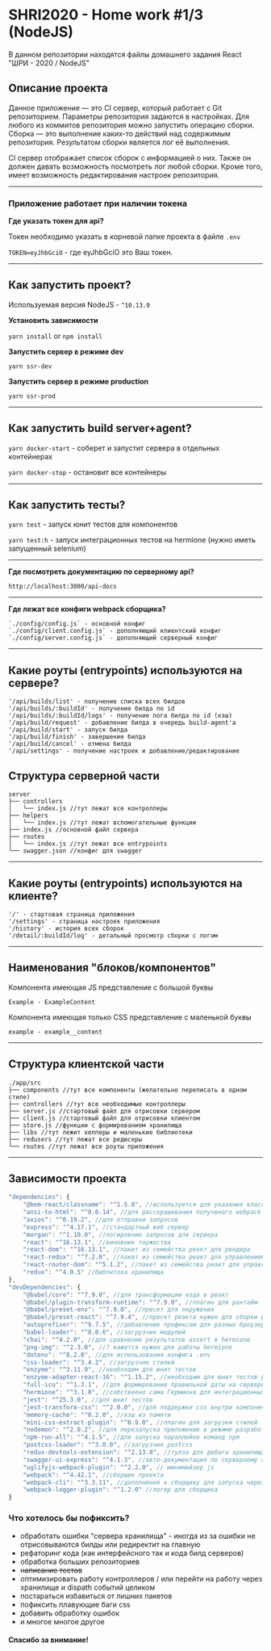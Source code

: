 # SHRI2020 - Home work #1/3 (NodeJS)

<!-- ![Иллюстрация к проекту](https://www.alexadevops.com/assets/images/DevOps_crop.png) -->

В данном репозитории находятся файлы домашнего задания React "ШРИ - 2020 / NodeJS"

## Описание проекта
Данное приложение — это CI сервер, который работает с Git репозиторием. Параметры репозитория задаются в настройках.
Для любого из коммитов репозитория можно запустить операцию сборки. Сборка — это выполнение каких-то действий над содержимым репозитория. Результатом сборки является лог её выполнения.

CI сервер отображает список сборок с информацией о них. Также он должен давать возможность посмотреть лог любой сборки. Кроме того, имеет возможность редактирования настроек репозитория.

___
### Приложение работает при наличии токена

**Где указать токен для api?**

Токен необходимо указать в корневой папке проекта в файле `.env`

`TOKEN=eyJhbGciO` - где eyJhbGciO это Ваш токен.
___

## Как запустить проект?

Используемая версия NodeJS - `^10.13.0` 

**Установить зависимости**

`yarn install` or `npm install`

**Запустить сервер в режиме dev**

`yarn ssr-dev`

**Запустить сервер в режиме production**

`yarn ssr-prod`

___

## Как запустить build server+agent?

`yarn docker-start` - соберет и запустит сервера в отдельных контейнерах

`yarn docker-stop` - остановит все контейнеры

___

## Как запустить тесты?

`yarn test` - запуск юнит тестов для компонентов

`yarn test:h` - запуск интеграционных тестов на hermione (нужно иметь запущенный selenium)

___

**Где посмотреть документацию по серверному api?**

`http://localhost:3000/api-docs`
___

**Где лежат все конфиги webpack сборщика?**
```
`./config/config.js` - основной конфиг
`./config/client.config.js` - дополняющий клиентский конфиг
`./config/server.config.js` - дополняющий серверный конфиг
```
___

## Какие роуты (entrypoints) используются на сервере?
```
'/api/builds/list' - получение списка всех билдов
'/api/builds/:buildId' - получение билда по id
'/api/builds/:buildId/logs' - получение лога билда по id (кэш)
'/api/build/request' - добавление билда в очередь build-agent'а
'/api/build/start' - запуск билда
'/api/build/finish' - завершение билда
'/api/build/cancel' - отмена билда
'/api/settings' - получение настроек и добавление/редактирование
```
## Структура серверной части
```
server
├── controllers
│   └── index.js //тут лежат все контроллеры
├── helpers
│   └── index.js //тут лежат вспомогательные функции
├── index.js //основной файл сервера
├── routes
│   └── index.js //тут лежат все entrypoints
└── swagger.json //конфиг для swagger
```
___

## Какие роуты (entrypoints) используются на клиенте?

```
'/' - стартовая страница приложения
'/settings' - страница настроек приложения
'/history' - история всех сборок
'/detail/:buildId/log' - детальный просмотр сборки с логом
```

___
## Наименования "блоков/компонентов"

Компонента имеющая JS представление с большой буквы

`Example - ExampleContent`

Компонента имеющая только CSS представление с маленькой буквы

`example - example__content`
____

## Структура клиентской части

```
./app/src
├── components //тут все компоненты (желательно переписать в одном стиле)
├── controllers //тут все необходимые контроллеры
├── server.js //стартовый файл для отрисовки сервером
├── client.js //стартовый файл для отрисовки клиентом
├── store.js //функции с формированием хранилища
├── libs //тут лежит хелперы и маленькие библиотеки
├── redusers //тут лежат все редюсеры
└── routes //тут лежат все роуты приложения
```
___

## Зависимости проекта

```js
"dependencies": {
    "@bem-react/classname": "^1.5.8", //используется для указания классов тэгам
    "ansi-to-html": "^0.6.14", //для расскрашивания полученого webpack лога
    "axios": "^0.19.2", //для отправки запросов
    "express": "^4.17.1", //стандартный веб сервер
    "morgan": "^1.10.0", //логировние запросов для сервера
    "react": "^16.13.1", //виновник торжества
    "react-dom": "^16.13.1", //пакет из семейства реакт для рендера
    "react-redux": "^7.2.0", //пакет из семейства реакт для управлением хранилищем
    "react-router-dom": "^5.1.2", //пакет из семейства реакт для управления машрутизацией
    "redux": "^4.0.5" //библитока хранилища
},
"devDependencies": {
    "@babel/core": "^7.9.0", //для трансформации кода в реакт
    "@babel/plugin-transform-runtime": "^7.9.0", //плагин для рантайм трансформации
    "@babel/preset-env": "^7.9.0", //пресет для окружения
    "@babel/preset-react": "^7.9.4", //пресет реакта нужен для сборки реакта
    "autoprefixer": "^9.7.5", //добавление префиксом для разных броузеров
    "babel-loader": "^8.0.6", //загрузчик модулей
    "chai": "^4.2.0", //для сравнение результатов assert в hermione
    "png-img": "^2.3.0", //? кажется нужен для работы hermione
    "dotenv": "^8.2.0", //для использования конфига .env
    "css-loader": "^3.4.2", //загрузчик стилей
    "enzyme": "^3.11.0", //необходим для юнит тестов
    "enzyme-adapter-react-16": "^1.15.2", //необходим для юнит тестов реакта
    "full-icu": "^1.3.1", //для формирование правильной даты на сервере и клиенте
    "hermione": "^3.1.0", //собствеено сама Гермиона для интеграционных тестов
    "jest": "^25.3.0", //для юнит тестов
    "jest-transform-css": "^2.0.0", //для поддержки css внутри компонент при тестировании
    "memory-cache": "^0.2.0", //кэш из памяти
    "mini-css-extract-plugin": "^0.9.0", //плагин для загрузки стилей
    "nodemon": "^2.0.2", //для перезапуска приложение в режиме разработки
    "npm-run-all": "^4.1.5", //для запуска параллейно команд npm
    "postcss-loader": "^3.0.0", //загрузчик postcss
    "redux-devtools-extension": "^2.13.8", //тулза для дебага хранилища
    "swagger-ui-express": "^4.1.3", //авто-документация по серверному api
    "uglifyjs-webpack-plugin": "^2.2.0", // минимайзер js
    "webpack": "^4.42.1", //сборшик проекта
    "webpack-cli": "^3.3.11", //дополнения к сборщику для запуска через консоль
    "webpack-logger-plugin": "^1.2.0" //логер для сборщика
}

```


### Что хотелось бы пофиксить?
- обработать ошибки "сервера хранилища" - иногда из за ошибки не отрисовываются билды или редиректит на главную
- рефаторинг кода (как интерфейсного так и кода билд серверов)
- обработка больших репозиториев
- ~~написание тестов~~
- оптимизировать работу контроллеров / или перейти на работу через хранилище и dispath событий целиком
- постараться избавиться от лишних пакетов
- пофиксить плавующие баги css
- добавить обработку ошибок
- и многое многое другое

#### Спасибо за внимание!